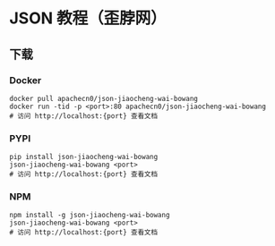 # JSON 教程（歪脖网）

## 下载

### Docker

```
docker pull apachecn0/json-jiaocheng-wai-bowang
docker run -tid -p <port>:80 apachecn0/json-jiaocheng-wai-bowang
# 访问 http://localhost:{port} 查看文档
```

### PYPI

```
pip install json-jiaocheng-wai-bowang
json-jiaocheng-wai-bowang <port>
# 访问 http://localhost:{port} 查看文档
```

### NPM

```
npm install -g json-jiaocheng-wai-bowang
json-jiaocheng-wai-bowang <port>
# 访问 http://localhost:{port} 查看文档
```